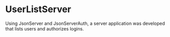 # UserListServer
Using JsonServer and JsonServerAuth, a server application was developed that lists users and authorizes logins.
